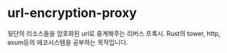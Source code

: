 # url-encryption-proxy
뒷단의 리소스들을 암호화된 url로 중계해주는 리버스 프록시. Rust의 tower, http, axum등의 에코시스템을 공부하는 목적입니다.
